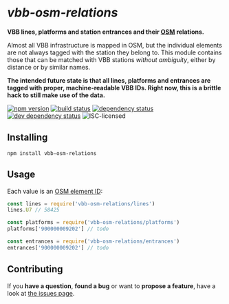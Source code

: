 # *vbb-osm-relations*

**VBB lines, platforms and station entrances and their [OSM](https://openstreetmap.org/) relations.**

Almost all VBB infrastructure is mapped in OSM, but the individual elements are not always tagged with the station they belong to. This module contains those that can be matched with VBB stations *without ambiguity*, either by distance or by similar names.

**The intended future state is that all lines, platforms and entrances are tagged with proper, machine-readable VBB IDs. Right now, this is a brittle hack to still make use of the data.**

[![npm version](https://img.shields.io/npm/v/vbb-osm-relations.svg)](https://www.npmjs.com/package/vbb-osm-relations)
[![build status](https://img.shields.io/travis/derhuerst/vbb-osm-relations.svg)](https://travis-ci.org/derhuerst/vbb-osm-relations)
[![dependency status](https://img.shields.io/david/derhuerst/vbb-osm-relations.svg)](https://david-dm.org/derhuerst/vbb-osm-relations)
[![dev dependency status](https://img.shields.io/david/dev/derhuerst/vbb-osm-relations.svg)](https://david-dm.org/derhuerst/vbb-osm-relations#info=devDependencies)
![ISC-licensed](https://img.shields.io/github/license/derhuerst/vbb-osm-relations.svg)


## Installing

```shell
npm install vbb-osm-relations
```

## Usage

Each value is an [OSM element ID](#todo):

```js
const lines = require('vbb-osm-relations/lines')
lines.U7 // 58425

const platforms = require('vbb-osm-relations/platforms')
platforms['900000009202'] // todo

const entrances = require('vbb-osm-relations/entrances')
entrances['900000009202'] // todo
```


## Contributing

If you **have a question**, **found a bug** or want to **propose a feature**, have a look at [the issues page](https://github.com/derhuerst/vbb-osm-relations/issues).
